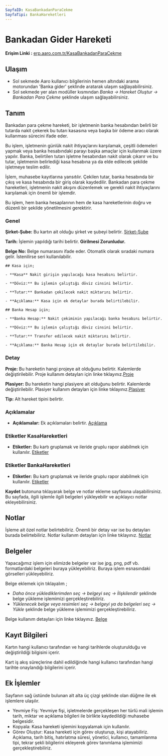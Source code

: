 ```yaml
---
SayfaID: KasaBankadanParaCekme
SayfaTipi: BankaHareketleri
---
```


# Bankadan Gider Hareketi

**Erişim Linki :** [erp.aaro.com.tr/KasaBankadanParaCekme](erp.aaro.com.tr/KasaBankadanParaCekme)

## Ulaşım

- Sol sekmede Aaro kullanıcı bilgilerinin hemen altındaki arama motorundan 'Banka gider' şeklinde aratarak ulaşım sağlayabilirsiniz.
- Sol sekmede yer alan modüller kısmından *Banka -> Hareket Oluştur -> Bankadan Para Çekme* şeklinde ulaşım sağlayabilirsiniz.

## Tanım

Bankadan para çekme hareketi, bir işletmenin banka hesabından belirli bir tutarda nakit çekerek bu tutarı kasasına veya başka bir ödeme aracı olarak kullanması sürecini ifade eder. 

Bu işlem, işletmenin günlük nakit ihtiyaçlarını karşılamak, çeşitli ödemeleri yapmak veya banka hesabındaki parayı başka amaçlar için kullanmak üzere yapılır.
Banka, belirtilen tutarı işletme hesabından nakit olarak çıkarır ve bu tutar, işletmenin belirlediği kasa hesabına ya da elde edilecek şekilde işletmeye teslim edilir.

İşlem, muhasebe kayıtlarına yansıtılır. Çekilen tutar, banka hesabında bir çıkış ve kasa hesabında bir giriş olarak kaydedilir.
Bankadan para çekme hareketleri, işletmenin nakit akışını düzenlemek ve gerekli nakit ihtiyaçlarını karşılamak için önemli bir işlemdir.

Bu işlem, hem banka hesaplarının hem de kasa hareketlerinin doğru ve düzenli bir şekilde yönetilmesini gerektirir.

### Genel 

**Şirket-Şube:** Bu kartın ait olduğu şirket ve şubeyi belirtir. [Şirket-Şube](../TemelOzellikler/SirketSubeHareket.md)

**Tarih:** İşlemin yapıldığı tarihi belirtir. **Girilmesi Zorunludur.**

**Belge No:** Belge numarasını ifade eder. Otomatik olarak sıradaki numara gelir. İstenilirse seri kullanılabilir.

	## Kasa için;

	- **Kasa** Nakit girişin yapılacağı kasa hesabını belirtir.

	- **Döviz:** Bu işlemin çalıştığı döviz cinsini belirtir.
	
	- **Tutar:** Bankadan çekilecek nakit miktarını belirtir.

	- **Açıklama:** Kasa için ek detaylar burada belirtilebilir. 

	## Banka Hesap için;

	- **Banka Hesap:** Nakit çekiminin yapılacağı banka hesabını belirtir.

	- **Döviz:** Bu işlemin çalıştığı döviz cinsini belirtir.
	
	- **Tutar:** Transfer edilecek nakit miktarını belirtir.

	- **Açıklama:** Banka Hesap için ek detaylar burada belirtilebilir. 

### Detay

**Proje:** Bu hareketin hangi projeye ait olduğunu belirtir. Kalemlerde değiştirilebilir. Proje kullanım detayları için linke tıklayınız.[Proje](../TemelOzellikler/Proje.md)

**Plasiyer:** Bu hareketin hangi plasiyere ait olduğunu belirtir. Kalemlerde değiştirilebilir. Plasiyer kullanım detayları için linke tıklayınız.[Plasiyer](../TemelOzellikler/Plasiyer.md)

**Tip:** Alt hareket tipini belirtir.

### Açıklamalar

- **Açıklamalar:** Ek açıklamaları belirtir. [Açıklama](../TemelOzellikler/Aciklama.md)

### Etiketler KasaHareketleri

- **Etiketler:** Bu kartı gruplamak ve ileride gruplu rapor alabilmek için kullanılır. [Etiketler](../TemelOzellikler/Etiketler.md)

### Etiketler BankaHareketleri

- **Etiketler:** Bu kartı gruplamak ve ileride gruplu rapor alabilmek için kullanılır. [Etiketler](../TemelOzellikler/Etiketler.md)

 **Kaydet** butonuna tıklayarak belge ve notlar ekleme sayfasına ulaşabilirsiniz. 
Bu sayfada, ilgili işlemle ilgili belgeleri yükleyebilir ve açıklayıcı notlar ekleyebilirsiniz.

## Notlar 

İşleme ait özel notlar belirtebiliriz. 
Önemli bir detay var ise bu detayları burada belirtebiliriz.
Notlar kullanım detayları için linke tıklayınız. [Notlar](../TemelOzellikler/Notlar.md)

## Belgeler

Yapacağımız işlem için elimizde belgeler var ise jpg, png, pdf vb. formatlardaki belgeleri buraya yükleyebiliriz.
Buraya işlem esnasındaki görselleri yükleyebiliriz.

Belge eklemek için tıklayalım ;

- *Daha önce yüklediklerimden seç -> belgeyi seç -> İlişkilendir* şeklinde belge yükleme işlemimizi gerçekleştirebiliriz.
- *Yüklenecek belge veya resimleri seç -> belgeyi ya da belgeleri seç -> Yükle* şeklinde belge yükleme işlemimizi gerçekleştirebiliriz.

Belge kullanım detayları için linke tıklayınız. [Belge](../TemelOzellikler/Belgeler.md)

## Kayıt Bilgileri

Kartın hangi kullanıcı tarafından ve hangi tarihlerde oluşturulduğu ve değiştirildiği bilgisini içerir.

Kart iş akış süreçlerine dahil edildiğinde hangi kullanıcı tarafından hangi tarihte onaylandığı bilgilerini içerir. 

## Ek İşlemler

 Sayfanın sağ üstünde bulunan alt alta üç çizgi şeklinde olan düğme ile ek işlemlere ulaşılır.
- Yevmiye Fiş: Yevmiye fişi, işletmelerde gerçekleşen her türlü mali işlemin tarih, miktar ve açıklama bilgileri ile birlikte kaydedildiği muhasebe belgesidir.
- Kopyala: Kasa hareketi işlemini kopyalamak için kullanılır.
- Görev Oluştur: Kasa hareketi için görev oluşturup, kişi atayabiliriz. Açıklama, tarih bitiş, hatırlatma süresi, yönetici, kullanıcı, tamamlanma tipi, tekrar şekli bilgilerini ekleyerek görev tanımlama işlemimizi gerçekleştirebiliriz.


